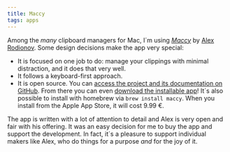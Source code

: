 ```yaml
---
title: Maccy
tags: apps
---
```

Among the *many* clipboard managers for Mac, I´m using [<cite>Maccy</cite>](https://maccy.app) by [Alex Rodionov](https://p0deje.gumroad.com). Some design decisions make the app very special:

- It is focused on one job to do: manage your clippings with minimal distraction, and it does that very well.
- It follows a keyboard-first approach.
- It is open source. You can [access the project and its documentation on GitHub](https://github.com/p0deje/Maccy). From there you can even [download the installable app](https://github.com/p0deje/Maccy/releases/tag/0.29.2)! It´s also possible to install with homebrew via `brew install maccy`.  When you install from the Apple App Store, it will cost 9.99 €.

The app is written with a lot of attention to detail and Alex is very open and fair with his offering. It was an easy decision for me to buy the app and support the development. In fact, it´s a pleasure to support individual makers like Alex, who do things for a purpose *and* for the joy of it.
